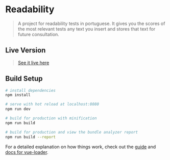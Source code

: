 # Readability

> A project for readability tests in portuguese. It gives you the scores of the most relevant tests any text you insert and stores that text for future consultation.

## Live Version

> [See it live here](https://readability-frontend.herokuapp.com/#/)

## Build Setup

``` bash
# install dependencies
npm install

# serve with hot reload at localhost:8080
npm run dev

# build for production with minification
npm run build

# build for production and view the bundle analyzer report
npm run build --report
```

For a detailed explanation on how things work, check out the [guide](http://vuejs-templates.github.io/webpack/) and [docs for vue-loader](http://vuejs.github.io/vue-loader).
